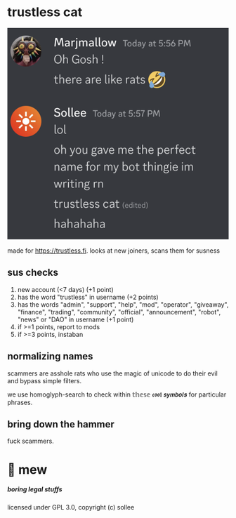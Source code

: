 # trustless cat

![The inspiration for the name came from when I was hunting bots in the Trustless Discord server.](./naming.png)

made for https://trustless.fi. looks at new joiners, scans them for susness

## sus checks

1. new account (<7 days) (+1 point)
2. has the word "trustless" in username (+2 points)
3. has the words "admin", "support", "help", "mod", "operator", "giveaway", "finance", "trading", "community", "official", "announcement", "robot", "news" or "DAO" in username (+1 point)
4. if >=1 points, report to mods
5. if >=3 points, instaban

## normalizing names

scammers are asshole rats who use the magic of unicode to do their evil and bypass simple filters.

we use homoglyph-search to check within 𝕥𝕙𝕖𝕤𝕖 𝖈𝖔𝖔𝖑 𝙨𝙮𝙢𝙗𝙤𝙡𝙨 for particular phrases.

## bring down the hammer

fuck scammers.

# 🔨 mew

##### boring legal stuffs

licensed under GPL 3.0, copyright (c) sollee
